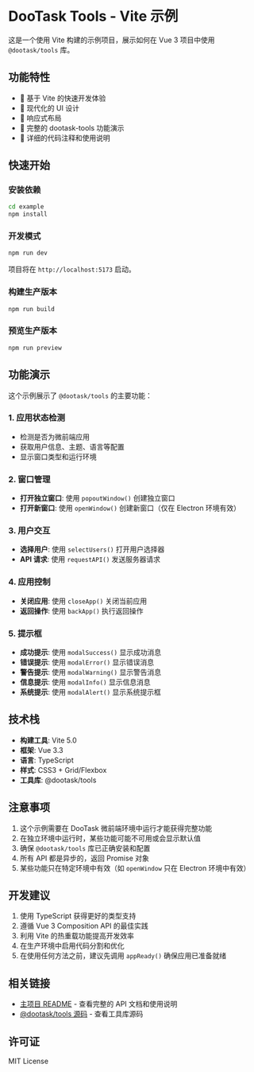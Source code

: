 # DooTask Tools - Vite 示例

这是一个使用 Vite 构建的示例项目，展示如何在 Vue 3 项目中使用 `@dootask/tools` 库。

## 功能特性

- 🚀 基于 Vite 的快速开发体验
- 🎨 现代化的 UI 设计
- 📱 响应式布局
- 🔧 完整的 dootask-tools 功能演示
- 📝 详细的代码注释和使用说明

## 快速开始

### 安装依赖

```bash
cd example
npm install
```

### 开发模式

```bash
npm run dev
```

项目将在 `http://localhost:5173` 启动。

### 构建生产版本

```bash
npm run build
```

### 预览生产版本

```bash
npm run preview
```

## 功能演示

这个示例展示了 `@dootask/tools` 的主要功能：

### 1. 应用状态检测

- 检测是否为微前端应用
- 获取用户信息、主题、语言等配置
- 显示窗口类型和运行环境

### 2. 窗口管理

- **打开独立窗口**: 使用 `popoutWindow()` 创建独立窗口
- **打开新窗口**: 使用 `openWindow()` 创建新窗口（仅在 Electron 环境有效）

### 3. 用户交互

- **选择用户**: 使用 `selectUsers()` 打开用户选择器
- **API 请求**: 使用 `requestAPI()` 发送服务器请求

### 4. 应用控制

- **关闭应用**: 使用 `closeApp()` 关闭当前应用
- **返回操作**: 使用 `backApp()` 执行返回操作

### 5. 提示框

- **成功提示**: 使用 `modalSuccess()` 显示成功消息
- **错误提示**: 使用 `modalError()` 显示错误消息
- **警告提示**: 使用 `modalWarning()` 显示警告消息
- **信息提示**: 使用 `modalInfo()` 显示信息消息
- **系统提示**: 使用 `modalAlert()` 显示系统提示框

## 技术栈

- **构建工具**: Vite 5.0
- **框架**: Vue 3.3
- **语言**: TypeScript
- **样式**: CSS3 + Grid/Flexbox
- **工具库**: @dootask/tools

## 注意事项

1. 这个示例需要在 DooTask 微前端环境中运行才能获得完整功能
2. 在独立环境中运行时，某些功能可能不可用或会显示默认值
3. 确保 `@dootask/tools` 库已正确安装和配置
4. 所有 API 都是异步的，返回 Promise 对象
5. 某些功能只在特定环境中有效（如 `openWindow` 只在 Electron 环境中有效）

## 开发建议

1. 使用 TypeScript 获得更好的类型支持
2. 遵循 Vue 3 Composition API 的最佳实践
3. 利用 Vite 的热重载功能提高开发效率
4. 在生产环境中启用代码分割和优化
5. 在使用任何方法之前，建议先调用 `appReady()` 确保应用已准备就绪

## 相关链接

- [主项目 README](../README.md) - 查看完整的 API 文档和使用说明
- [@dootask/tools 源码](../src/) - 查看工具库源码

## 许可证

MIT License
